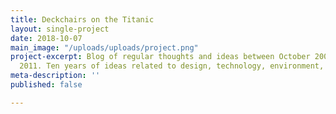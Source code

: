 ```yaml
---
title: Deckchairs on the Titanic
layout: single-project
date: 2018-10-07
main_image: "/uploads/uploads/project.png"
project-excerpt: Blog of regular thoughts and ideas between October 2001 and October
  2011. Ten years of ideas related to design, technology, environment, music and politics.
meta-description: ''
published: false

---
```

